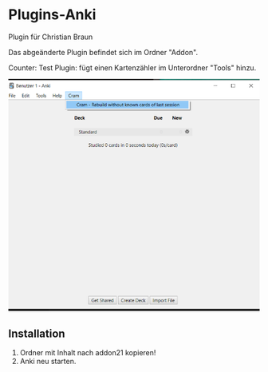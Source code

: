 # Plugins-Anki

Plugin für Christian Braun

Das abgeänderte Plugin befindet sich im Ordner "Addon".

Counter: Test Plugin: fügt einen Kartenzähler im Unterordner "Tools" hinzu.


![](Screenshot.png)
## Installation
1. Ordner mit Inhalt nach addon21 kopieren!
2. Anki neu starten.
